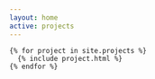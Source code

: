 ```yaml
---
layout: home
active: projects
---
```

<div class="page-content">
  <div class="mdl-grid">

    {% for project in site.projects %}
      {% include project.html %}
    {% endfor %}

  </div>
</div>
